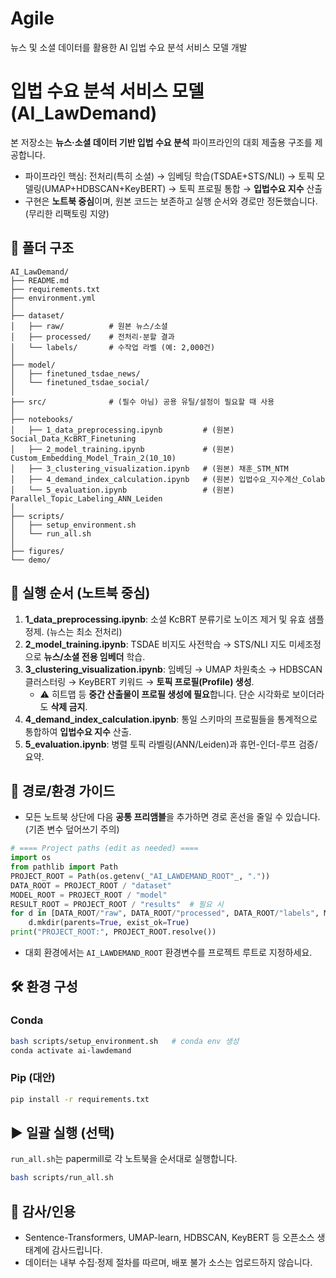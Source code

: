 # Agile
뉴스 및 소셜 데이터를 활용한 AI 입법 수요 분석 서비스 모델 개발

# 입법 수요 분석 서비스 모델 (AI_LawDemand)

본 저장소는 **뉴스·소셜 데이터 기반 입법 수요 분석** 파이프라인의 대회 제출용 구조를 제공합니다.
- 파이프라인 핵심: 전처리(특히 소셜) → 임베딩 학습(TSDAE+STS/NLI) → 토픽 모델링(UMAP+HDBSCAN+KeyBERT) → 토픽 프로필 통합 → **입법수요 지수** 산출
- 구현은 **노트북 중심**이며, 원본 코드는 보존하고 실행 순서와 경로만 정돈했습니다. (무리한 리팩토링 지양)

## 📁 폴더 구조
```
AI_LawDemand/
├── README.md
├── requirements.txt
├── environment.yml
│
├── dataset/
│   ├── raw/          # 원본 뉴스/소셜
│   ├── processed/    # 전처리·분할 결과
│   └── labels/       # 수작업 라벨 (예: 2,000건)
│
├── model/
│   ├── finetuned_tsdae_news/
│   └── finetuned_tsdae_social/
│
├── src/              # (필수 아님) 공용 유틸/설정이 필요할 때 사용
│
├── notebooks/
│   ├── 1_data_preprocessing.ipynb         # (원본) Social_Data_KcBRT_Finetuning
│   ├── 2_model_training.ipynb             # (원본) Custom_Embedding_Model_Train_2(10_10)
│   ├── 3_clustering_visualization.ipynb   # (원본) 채훈_STM_NTM
│   ├── 4_demand_index_calculation.ipynb   # (원본) 입법수요_지수계산_Colab
│   └── 5_evaluation.ipynb                 # (원본) Parallel_Topic_Labeling_ANN_Leiden
│
├── scripts/
│   ├── setup_environment.sh
│   └── run_all.sh
│
├── figures/
└── demo/
```

## 🚀 실행 순서 (노트북 중심)
1. **1_data_preprocessing.ipynb**: 소셜 KcBRT 분류기로 노이즈 제거 및 유효 샘플 정제. (뉴스는 최소 전처리)
2. **2_model_training.ipynb**: TSDAE 비지도 사전학습 → STS/NLI 지도 미세조정으로 **뉴스/소셜 전용 임베더** 학습.
3. **3_clustering_visualization.ipynb**: 임베딩 → UMAP 차원축소 → HDBSCAN 클러스터링 → KeyBERT 키워드 → **토픽 프로필(Profile) 생성**.
   - ⚠️ 히트맵 등 **중간 산출물이 프로필 생성에 필요**합니다. 단순 시각화로 보이더라도 **삭제 금지**.
4. **4_demand_index_calculation.ipynb**: 통일 스키마의 프로필들을 통계적으로 통합하여 **입법수요 지수** 산출.
5. **5_evaluation.ipynb**: 병렬 토픽 라벨링(ANN/Leiden)과 휴먼-인더-루프 검증/요약.

## 🧩 경로/환경 가이드
- 모든 노트북 상단에 다음 **공통 프리앰블**을 추가하면 경로 혼선을 줄일 수 있습니다. (기존 변수 덮어쓰기 주의)
```python
# ==== Project paths (edit as needed) ====
import os
from pathlib import Path
PROJECT_ROOT = Path(os.getenv(_"AI_LAWDEMAND_ROOT"_, "."))
DATA_ROOT = PROJECT_ROOT / "dataset"
MODEL_ROOT = PROJECT_ROOT / "model"
RESULT_ROOT = PROJECT_ROOT / "results"  # 필요 시
for d in [DATA_ROOT/"raw", DATA_ROOT/"processed", DATA_ROOT/"labels", MODEL_ROOT]:
    d.mkdir(parents=True, exist_ok=True)
print("PROJECT_ROOT:", PROJECT_ROOT.resolve())
```
- 대회 환경에서는 `AI_LAWDEMAND_ROOT` 환경변수를 프로젝트 루트로 지정하세요.

## 🛠️ 환경 구성
### Conda
```bash
bash scripts/setup_environment.sh   # conda env 생성
conda activate ai-lawdemand
```

### Pip (대안)
```bash
pip install -r requirements.txt
```

## ▶️ 일괄 실행 (선택)
`run_all.sh`는 papermill로 각 노트북을 순서대로 실행합니다.
```bash
bash scripts/run_all.sh
```

## 📑 감사/인용
- Sentence-Transformers, UMAP-learn, HDBSCAN, KeyBERT 등 오픈소스 생태계에 감사드립니다.
- 데이터는 내부 수집·정제 절차를 따르며, 배포 불가 소스는 업로드하지 않습니다.
